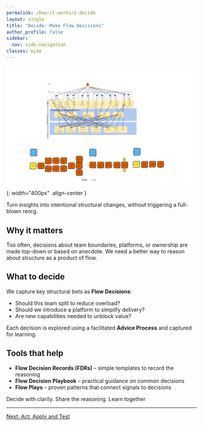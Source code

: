 ```yaml
---
permalink: /how-it-works/2-decide
layout: single
title: "Decide: Make Flow Decisions"
author_profile: false
sidebar:
  nav: side-navigation
classes: wide
---
```


![Find New Team Boundaries](/assets/images/faster-flow-practices/find-natural-team-boundaries.png){: width="400px" .align-center }

Turn insights into intentional structural changes, without triggering a full-blown reorg.

## Why it matters

Too often, decisions about team boundaries, platforms, or ownership are made top-down or based on anecdote. We need a better way to reason about structure as a product of flow.

## What to decide

We capture key structural bets as **Flow Decisions**:

- Should this team split to reduce overload?
- Should we introduce a platform to simplify delivery?
- Are new capabilities needed to unblock value?

Each decision is explored using a facilitated **Advice Process** and captured for learning.

## Tools that help

- **Flow Decision Records (FDRs)** – simple templates to record the reasoning
- **Flow Decision Playbook** – practical guidance on common decisions
- **Flow Plays** – proven patterns that connect signals to decisions

Decide with clarity. Share the reasoning. Learn together

---

[Next: Act: Apply and Test](/how-it-works/3-act)